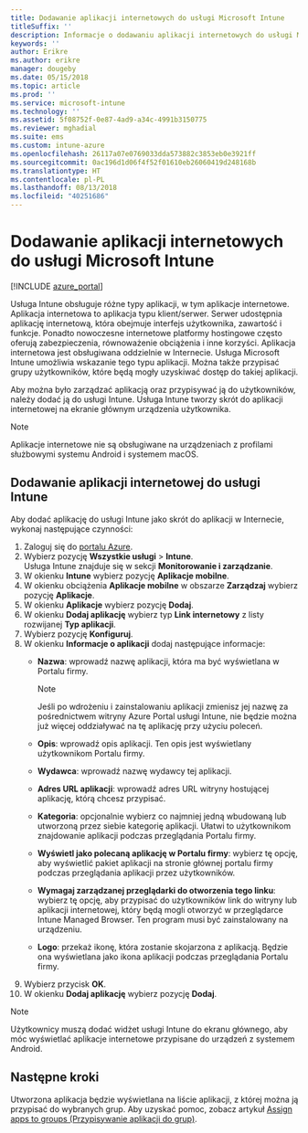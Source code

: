 ```yaml
---
title: Dodawanie aplikacji internetowych do usługi Microsoft Intune
titleSuffix: ''
description: Informacje o dodawaniu aplikacji internetowych do usługi Microsoft Intune.
keywords: ''
author: Erikre
ms.author: erikre
manager: dougeby
ms.date: 05/15/2018
ms.topic: article
ms.prod: ''
ms.service: microsoft-intune
ms.technology: ''
ms.assetid: 5f08752f-0e87-4ad9-a34c-4991b3150775
ms.reviewer: mghadial
ms.suite: ems
ms.custom: intune-azure
ms.openlocfilehash: 26117a07e0769033dda573882c3853eb0e3921ff
ms.sourcegitcommit: 0ac196d1d06f4f52f01610eb26060419d248168b
ms.translationtype: HT
ms.contentlocale: pl-PL
ms.lasthandoff: 08/13/2018
ms.locfileid: "40251686"
---
```

# <a name="add-web-apps-to-microsoft-intune"></a>Dodawanie aplikacji internetowych do usługi Microsoft Intune

[!INCLUDE [azure_portal](./includes/azure_portal.md)]

Usługa Intune obsługuje różne typy aplikacji, w tym aplikacje internetowe. Aplikacja internetowa to aplikacja typu klient/serwer. Serwer udostępnia aplikację internetową, która obejmuje interfejs użytkownika, zawartość i funkcje. Ponadto nowoczesne internetowe platformy hostingowe często oferują zabezpieczenia, równoważenie obciążenia i inne korzyści. Aplikacja internetowa jest obsługiwana oddzielnie w Internecie. Usługa Microsoft Intune umożliwia wskazanie tego typu aplikacji. Można także przypisać grupy użytkowników, które będą mogły uzyskiwać dostęp do takiej aplikacji. 

Aby można było zarządzać aplikacją oraz przypisywać ją do użytkowników, należy dodać ją do usługi Intune. Usługa Intune tworzy skrót do aplikacji internetowej na ekranie głównym urządzenia użytkownika.

> [!Note]
> Aplikacje internetowe nie są obsługiwane na urządzeniach z profilami służbowymi systemu Android i systemem macOS.

## <a name="add-a-web-app-to-intune"></a>Dodawanie aplikacji internetowej do usługi Intune
Aby dodać aplikację do usługi Intune jako skrót do aplikacji w Internecie, wykonaj następujące czynności:

1. Zaloguj się do [portalu Azure](https://portal.azure.com).
2. Wybierz pozycję **Wszystkie usługi** > **Intune**.  
    Usługa Intune znajduje się w sekcji **Monitorowanie i zarządzanie**.
3. W okienku **Intune** wybierz pozycję **Aplikacje mobilne**.
4. W okienku obciążenia **Aplikacje mobilne** w obszarze **Zarządzaj** wybierz pozycję **Aplikacje**.
5. W okienku **Aplikacje** wybierz pozycję **Dodaj**.
6. W okienku **Dodaj aplikację** wybierz typ **Link internetowy** z listy rozwijanej **Typ aplikacji**.
7. Wybierz pozycję **Konfiguruj**.
8. W okienku **Informacje o aplikacji** dodaj następujące informacje:
    - **Nazwa**: wprowadź nazwę aplikacji, która ma być wyświetlana w Portalu firmy. 
    
        > [!NOTE]
        > Jeśli po wdrożeniu i zainstalowaniu aplikacji zmienisz jej nazwę za pośrednictwem witryny Azure Portal usługi Intune, nie będzie można już więcej oddziaływać na tę aplikację przy użyciu poleceń.
    
    - **Opis**: wprowadź opis aplikacji. Ten opis jest wyświetlany użytkownikom Portalu firmy.
    - **Wydawca**: wprowadź nazwę wydawcy tej aplikacji.
    - **Adres URL aplikacji**: wprowadź adres URL witryny hostującej aplikację, którą chcesz przypisać.
    - **Kategoria**: opcjonalnie wybierz co najmniej jedną wbudowaną lub utworzoną przez siebie kategorię aplikacji. Ułatwi to użytkownikom znajdowanie aplikacji podczas przeglądania Portalu firmy.
    - **Wyświetl jako polecaną aplikację w Portalu firmy**: wybierz tę opcję, aby wyświetlić pakiet aplikacji na stronie głównej portalu firmy podczas przeglądania aplikacji przez użytkowników.
    - **Wymagaj zarządzanej przeglądarki do otworzenia tego linku**: wybierz tę opcję, aby przypisać do użytkowników link do witryny lub aplikacji internetowej, który będą mogli otworzyć w przeglądarce Intune Managed Browser. Ten program musi być zainstalowany na urządzeniu.
    - **Logo**: przekaż ikonę, która zostanie skojarzona z aplikacją. Będzie ona wyświetlana jako ikona aplikacji podczas przeglądania Portalu firmy.
9. Wybierz przycisk **OK**.
10. W okienku **Dodaj aplikację** wybierz pozycję **Dodaj**.

> [!Note]
> Użytkownicy muszą dodać widżet usługi Intune do ekranu głównego, aby móc wyświetlać aplikacje internetowe przypisane do urządzeń z systemem Android.

## <a name="next-steps"></a>Następne kroki

Utworzona aplikacja będzie wyświetlana na liście aplikacji, z której można ją przypisać do wybranych grup. Aby uzyskać pomoc, zobacz artykuł [Assign apps to groups (Przypisywanie aplikacji do grup)](apps-deploy.md). 
